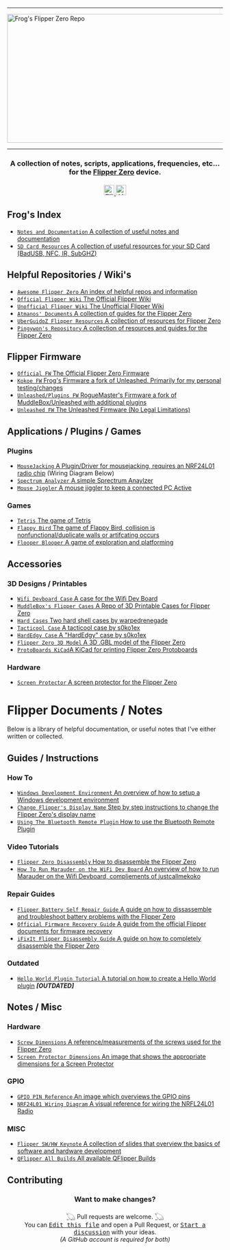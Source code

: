 <hr>
<a href="https://github.com/FroggMaster/FlipperZero">
  <img src="https://user-images.githubusercontent.com/12762784/173307397-692935d2-cc58-4c97-82ee-9d5a56f708fc.png" align="center" alt="Frog's Flipper Zero Repo" title="Frog's Flipper Zero Repo" width="1200" height="300">
</a>

<hr>
<h3 align="center">
 A collection of notes, scripts, applications, frequencies, etc... for the <a href="https://flipperzero.one">Flipper Zero</a> device.<br><br>
  <a href="#">
    <img src="https://img.shields.io/badge/Flipper%20Zero-Frog's%20Index-green" alt="Flipper Zero Frog's Repo O Things" height=24>
    <img src="https://img.shields.io/badge/Hack-The%20Planet-orange" alt="Hack the planet" height=24>
  </a>
</h3>
<!-- Please, Do not modify the HTML above this section 𓆏 Thank you 𓆏-->

## Frog's Index
- [`Notes and Documentation` A collection of useful notes and documentation](https://github.com/FroggMaster/Flipperzero#flipper-documents--notes)
- [`SD Card Resources` A collection of useful resources for your SD Card (BadUSB, NFC, IR, SubGHZ)](https://github.com/FroggMaster/FlipperZero/tree/main/SD%20Card%20Resources)

## Helpful Repositories / Wiki's 
- [`Awesome Flipper Zero` An index of helpful repos and information](https://github.com/djsime1/awesome-flipperzero)
- [`Official Flipper Wiki` The Official Flipper Wiki](https://docs.flipperzero.one)
- [`Unofficial Flipper Wiki` The Unofficial Flipper Wiki](https://flipperzero.miraheze.org/wiki/Main_Page)
- [`Atmanos' Documents` A collection of guides for the Flipper Zero](https://flipper.atmanos.com/docs/overview/intro)
- [`UberGuidoZ Flipper Resources` A collection of resources for Flipper Zero](https://github.com/UberGuidoZ/Flipper)
- [`Pingywon's Repository` A collection of resources and guides for the Flipper Zero](https://flipper.pingywon.com/)

## Flipper Firmware 
- [`Official FW` The Official Flipper Zero Firmware](https://github.com/flipperdevices/flipperzero-firmware)
- [`Kokoe FW` Frog's Firmware a fork of Unleashed. Primarily for my personal testing/changes](https://github.com/FroggMaster/flipperzero-kokoe-firmware)
- [`Unleashed/Plugins FW` RogueMaster's Firmware a fork of MuddleBox/Unleashed with additional plugins](https://github.com/RogueMaster/flipperzero-firmware-wPlugins)
- [`Unleashed FW` The Unleashed Firmware (No Legal Limitations)](https://github.com/Eng1n33r/flipperzero-firmware)

## Applications / Plugins / Games
### Plugins
- [`MouseJacking` A Plugin/Driver for mousejacking, requires an NRF24L01 radio chip](https://github.com/mothball187/flipperzero-nrf24) (Wiring Diagram Below)
- [`Spectrum Analyzer` A simple Sprectrum Anaylzer](https://github.com/jolcese/flipperzero-firmware/tree/spectrum/applications/spectrum_analyzer)
- [`Mouse Jiggler` A mouse jiggler to keep a connected PC Active](https://github.com/MuddledBox/flipperzero-firmware/tree/Mouse_Jiggler/applications/mouse_jiggler)

### Games
- [`Tetris` The game of Tetris](https://github.com/jeffplang/flipperzero-firmware/tree/tetris_game/applications/tetris_game)
- [`Flappy Bird` The game of Flappy Bird, collision is nonfunctional/duplicate walls or artifcating occurs](https://github.com/DroomOne/flipperzero-firmware/tree/dev/applications%2Fflappy_bird)
- [`Flooper Blooper` A game of exploration and platforming](https://github.com/glitchcore/floopper-bloopper)

## Accessories
### 3D Designs / Printables
- [`Wifi Devboard Case` A case for the Wifi Dev Board](https://www.printables.com/model/179910-case-for-flipper-zero-wi-fi-module-v1)
- [`MuddleBox's Flipper Cases` A Repo of 3D Printable Cases for Flipper Zero](https://github.com/MuddledBox/FlipperZeroCases)
- [`Hard Cases` Two hard shell cases by warpedrenegade](https://www.thingiverse.com/thing:5387015)
- [`Tacticool Case` A tacticool case by s0ko1ex](https://github.com/s0ko1ex/FlipperZero-Hardware/tree/master/Cases/Tacticool%20case)
- [`HardEdgy Case` A "HardEdgy" case by s0ko1ex](https://github.com/s0ko1ex/FlipperZero-Hardware/tree/master/Cases/Hard%20Edgy%20Case)
- [`Flipper Zero 3D Model` A 3D .GBL model of the Flipper Zero](https://cdn.flipperzero.one/flp_new.glb)
- [`ProtoBoards KiCad`A KiCad for printing Flipper Zero Protoboards](https://github.com/lomalkin/flipperzero-protoboards-kicad)
 
### Hardware 
- [`Screen Protector` A screen protector for the Flipper Zero](https://www.photodon.com/p/2419-01.html)


# Flipper Documents / Notes

Below is a library of helpful documentation, or useful notes that I've either written or collected. 

## Guides / Instructions 
### How To
- [`Windows Development Environment` An overview of how to setup a Windows development environment](https://github.com/FroggMaster/FlipperZero/blob/main/Notes%20and%20Documentation/Windows%20Development%20Environment.md)
- [`Change Flipper's Display Name` Step by step instructions to change the Flipper Zero's display name](https://github.com/FroggMaster/Flipper/blob/main/Notes%20and%20Documentation/Change%20Flippers%20Display%20Name.md)
- [`Using The Bluetooth Remote Plugin` How to use the Bluetooth Remote Plugin](https://github.com/FroggMaster/Flipper/blob/main/Notes%20and%20Documentation/Using%20The%20Bluetooth%20Remote%20Plugin.md)

### Video Tutorials
- [`Flipper Zero Disassembly` How to disassemble the Flipper Zero](https://youtu.be/38pHe7M4vl8)
- [`How To Run Marauder on the WiFi Dev Board` An overview of how to run Marauder on the Wifi Devboard, compliements of ](https://youtu.be/_YLTpNo5xa0)[justcallmekoko](https://github.com/justcallmekoko)

### Repair Guides
- [`Flipper Battery Self Repair Guide` A guide on how to dissassemble and troubleshoot battery problems with the Flipper Zero](https://cdn.flipperzero.one/self-repair-guide.pdf)
- [`Official Firmware Recovery Guide` A guide from the official Flipper documents for firmware recovery](https://docs.flipperzero.one/basics/firmware-update/firmware-recovery)
- [`iFixIt Flipper Disassembly Guide` A guide on how to completely disassemble the Flipper Zero](https://www.ifixit.com/Guide/Flipper+Zero+Disassembly/151455)

### Outdated
- [`Hello World Plugin Tutorial` A tutorial on how to create a Hello World plugin](https://github.com/DroomOne/Flipper-Plugin-Tutorial) ***[OUTDATED]***

## Notes / Misc
### Hardware
- [`Screw Dimensions` A reference/measurements of the screws used for the Flipper Zero](https://user-images.githubusercontent.com/12762784/177255984-eef7eb2b-0ac8-4d81-b03b-2d75d7e48d49.png)
- [`Screen Protector Dimensions` An image that shows the appropriate dimensions for a Screen Protector](https://user-images.githubusercontent.com/12762784/169257741-24aa4c28-d7e7-4ccb-9bd9-3efc8299ef7c.png) 

### GPIO
- [`GPIO PIN Reference` An image which overviews the GPIO pins](https://user-images.githubusercontent.com/12762784/169719082-96bc5bf2-1040-4f47-aea8-2639a6405de8.png)
- [`NRF24L01 Wiring Diagram` A visual reference for wiring the NRFL24L01 Radio](https://user-images.githubusercontent.com/12762784/177709854-66219630-9c8a-472c-9cad-6f2ba0253c3b.png)

### MISC
- [`Flipper SW/HW Keynote` A collection of slides that overview the basics of software and hardware development](https://miro.com/app/board/o9J_l1XZfbw=/?moveToWidget=3458764514405659414&cot=14)
- [`QFlipper All Builds` All available QFlipper Builds](https://update.flipperzero.one/builds/qFlipper/)

<!-- DO NOT MODIFY BELOW -->
## Contributing
<h3 align="center">Want to make changes?</h3>
<div align="center">
  𓆏 Pull requests are welcome. 𓆏<br>
  You can <kbd><a href="https://github.com/FroggMaster/FlipperZero/edit/main/README.md">Edit this file</a></kbd> and open a Pull Request,
  or <kbd><a href="https://github.com/FroggMaster/FlipperZero/discussions">Start a discussion</a></kbd> with your ideas.<br>
  <em>(A GitHub account is required for both)</em> 
</div>
